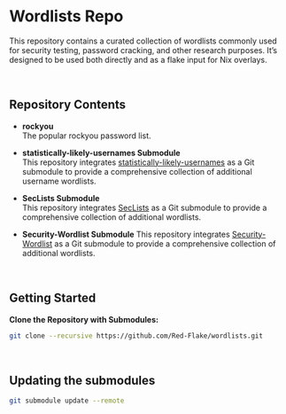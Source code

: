 # Wordlists Repo

This repository contains a curated collection of wordlists commonly used for security testing, password cracking, and other research purposes. It’s designed to be used both directly and as a flake input for Nix overlays.

<br>

## Repository Contents

- **rockyou**  
  The popular rockyou password list.

- **statistically-likely-usernames Submodule**  
  This repository integrates [statistically-likely-usernames](https://github.com/insidetrust/statistically-likely-usernames) as a Git submodule to provide a comprehensive collection of additional username wordlists.

- **SecLists Submodule**  
  This repository integrates [SecLists](https://github.com/danielmiessler/SecLists) as a Git submodule to provide a comprehensive collection of additional wordlists.  

- **Security-Wordlist Submodule**
  This repository integrates [Security-Wordlist](https://github.com/DragonJAR/Security-Wordlist) as a Git submodule to provide a comprehensive collection of additional wordlists.  

<br>

## Getting Started

**Clone the Repository with Submodules:**
```bash
git clone --recursive https://github.com/Red-Flake/wordlists.git
```

<br>

## Updating the submodules
```bash
git submodule update --remote
```
